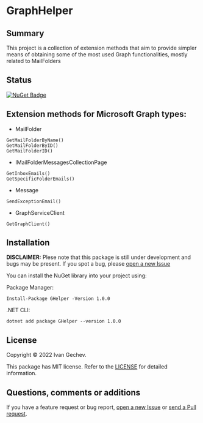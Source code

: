 # GraphHelper

## Summary
This project is a collection of extension methods that aim to provide simpler means of obtaining some of the most used Graph functionalities, mostly related to MailFolders

## Status
[![NuGet Badge](https://buildstats.info/nuget/GHelper)](https://www.nuget.org/packages/GHelper/)

## Extension methods for Microsoft Graph types:
- MailFolder
```Csharp
GetMailFolderByName()
GetMailFolderByID()
GetMailFolderID()
```
- IMailFolderMessagesCollectionPage
```Csharp
GetInboxEmails()
GetSpecificFolderEmails()
```
- Message
```Csharp
SendExceptionEmail()
```
- GraphServiceClient
```Csharp
GetGraphClient()
```

## Installation
**DISCLAIMER:** Plese note that this package is still under development and bugs may be present. If you spot a bug, please [open a new Issue](https://github.com/Banovvv/GraphHelper/issues/new)

You can install the NuGet library into your project using:

Package Manager:
```
Install-Package GHelper -Version 1.0.0
```

.NET CLI:
```
dotnet add package GHelper --version 1.0.0
```

## License
Copyright © 2022 Ivan Gechev.

This package has MIT license. Refer to the [LICENSE](https://github.com/Banovvv/GraphHelper/blob/e2ca6eb3f858a887a7141b9442957cf6c76aaf3f/LICENSE) for detailed information.

## Questions, comments or additions
If you have a feature request or bug report, [open a new Issue](https://github.com/Banovvv/GraphHelper/issues/new) or [send a Pull request](https://github.com/Banovvv/GraphHelper/pulls).

